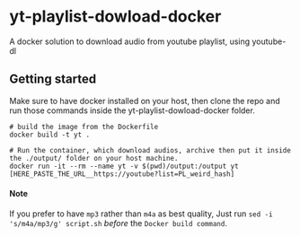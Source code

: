 # yt-playlist-dowload-docker

A docker solution to download audio from youtube playlist, using youtube-dl

## Getting started

Make sure to have docker installed on your host, then clone the repo and run those commands inside the yt-playlist-dowload-docker folder.

```
# build the image from the Dockerfile
docker build -t yt .

# Run the container, which download audios, archive then put it inside the ./output/ folder on your host machine.
docker run -it --rm --name yt -v $(pwd)/output:/output yt [HERE_PASTE_THE_URL__https://youtube?list=PL_weird_hash]
```

#### Note

If you prefer to have `mp3` rather than `m4a` as best quality,
Just run `sed -i 's/m4a/mp3/g' script.sh` *before* the `Docker build command`.

